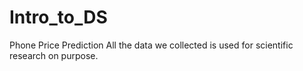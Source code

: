 # Intro_to_DS
Phone Price Prediction
All the data we collected is used for scientific research on purpose.
